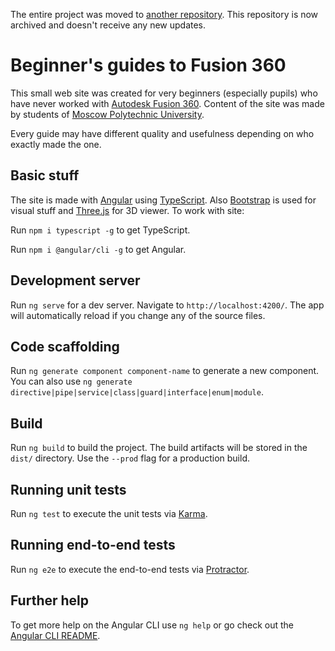 The entire project was moved to [another repository](https://github.com/BesedinAlex/guides-fusion360). This repository is now archived and doesn't receive any new updates.

# Beginner's guides to Fusion 360

This small web site was created for very beginners (especially pupils) who have never worked with [Autodesk Fusion 360](https://autodesk.com/products/fusion-360/overview). Content of the site was made by students of [Moscow Polytechnic University](https://mospolytech.ru).

Every guide may have different quality and usefulness depending on who exactly made the one.

## Basic stuff

The site is made with [Angular](https://angular.io) using [TypeScript](https://www.typescriptlang.org). Also [Bootstrap](https://getbootstrap.com) is used for visual stuff and [Three.js](https://threejs.org) for 3D viewer. To work with site:

Run `npm i typescript -g` to get TypeScript.

Run `npm i @angular/cli -g` to get Angular.

## Development server

Run `ng serve` for a dev server. Navigate to `http://localhost:4200/`. The app will automatically reload if you change any of the source files.

## Code scaffolding

Run `ng generate component component-name` to generate a new component. You can also use `ng generate directive|pipe|service|class|guard|interface|enum|module`.

## Build

Run `ng build` to build the project. The build artifacts will be stored in the `dist/` directory. Use the `--prod` flag for a production build.

## Running unit tests

Run `ng test` to execute the unit tests via [Karma](https://karma-runner.github.io).

## Running end-to-end tests

Run `ng e2e` to execute the end-to-end tests via [Protractor](http://www.protractortest.org/).

## Further help

To get more help on the Angular CLI use `ng help` or go check out the [Angular CLI README](https://github.com/angular/angular-cli/blob/master/README.md).
